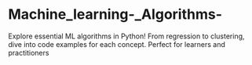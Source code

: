 # Machine_learning-_Algorithms-
Explore essential ML algorithms in Python! From regression to clustering, dive into code examples for each concept. Perfect for learners and practitioners
